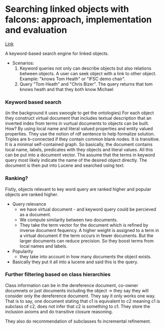 # Searching linked objects with falcons: approach, implementation and evaluation

[Link](https://www.researchgate.net/publication/220123904_Searching_Linked_Objects_with_Falcons_Approach_Implementation_and_Evaluation)


A keyword-based search engine for linked objects.

- Scenarios:
  1. Keyword queries not only can describe objects but also relations between objects. A user can seek object with a link to other object. Example: "knows Tom Heath" or "IFSC demo chair". 
  2. Query "Tom Heath" and "Chris Bizer". The query returns that tom knows heath and that they both know Michael


### Keyword based search

(in the background it uses swoogle to get the ontologies)
For each object they construct virtual document that includes textual description that an inverted index from terms in vurtual documents to objects can be built.
How? By using local name and literal valued properties and entity valued properties.
They use the notion of rdf sentence to help formalize solution. Triples are b-connected if they contain common blank nodes. It is transitive. It is a minimal self-contained graph. So basically, the document contains local name, labels, predicates with they objects and literal values. All this can be put into a document vector. The assume that the terms in keyword query most likely indicate the name of the desired object directly. The document is then put into Lucene and searched using text.

### Ranking?

Fistly, objects relevant to key word query are ranked higher and popular objects are ranked higher.
- Query relevance
  - we have virtual document - and keyword query could be percieved as a document.
  - We compute similarity between two documents.
  - They take the term vector for the document which is refined by inverse document fequency. A higher weight is assigned to a term in a virtual document if the term occurs in fewer documents. But the larger documents can reduce precision. So they boost terms  from local names and labels.
- Popularity
  - they take into account in how many documents the object exists.
- Basically they put it all into a lucene and said this is the query.

### Further filtering based on class hierarchies

Class information can be in the dereference document, co-owner documnets or just documents including the object -> they say they will consider only the dereference document. They say it only works one way. That is to say, one document stating that c1 is equivalent to c2 meaning c1 is subclass of c2, does not infer that c2 is something to c1. They store the inclusion axioms and do transitive closure reasoning.

They also do recommendation of subclasses fo incremental refinement.